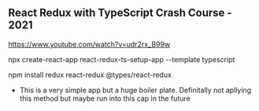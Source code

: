 ## React Redux with TypeScript Crash Course - 2021

https://www.youtube.com/watch?v=udr2rx_B99w

npx create-react-app react-redux-ts-setup-app --template typescript

npm install redux react-redux @types/react-redux

- This is a very simple app but a huge boiler plate. Definitally not apllying this method but maybe run into this cap in the future
